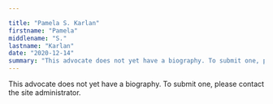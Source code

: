 ```yaml
---

title: "Pamela S. Karlan"
firstname: "Pamela"
middlename: "S."
lastname: "Karlan"
date: "2020-12-14"
summary: "This advocate does not yet have a biography. To submit one, please contact the site administrator."
---
```

This advocate does not yet have a biography. To submit one, please contact the site administrator.

